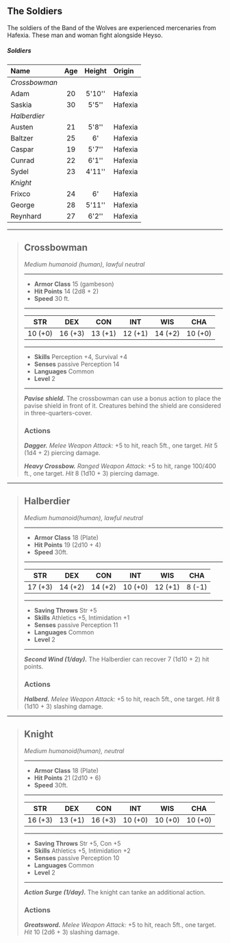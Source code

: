 ## The Soldiers
The soldiers of the Band of the Wolves are experienced mercenaries from Hafexia. These man and woman fight alongside Heyso.

<div class='classTable'>

##### Soldiers
| Name        | Age | Height  | Origin   |
|:------------|:---:|:-------:|:---------|
|*Crossbowman*|     |         |          |
| Adam        |  20 |  5'10'' | Hafexia  |
| Saskia      |  30 |  5'5''  | Hafexia  |
|*Halberdier* |     |         |          |
| Austen      |  21 |  5'8''  | Hafexia  |
| Baltzer     |  25 |  6'     | Hafexia  |
| Caspar      |  19 |  5'7''  | Hafexia  |
| Cunrad      |  22 |  6'1''  | Hafexia  |
| Sydel       |  23 |  4'11'' | Hafexia  |
|*Knight*     |     |         |          |
| Frixco      |  24 |  6'     | Hafexia  |
| George      |  28 |  5'11'' | Hafexia  |
| Reynhard    |  27 |  6'2''  | Hafexia  |
  
</div>

___
> ## Crossbowman
>*Medium humanoid (human), lawful neutral*
> ___
> - **Armor Class** 15 (gambeson)
> - **Hit Points** 14 (2d8 + 2)
> - **Speed** 30 ft.
>___
>|   STR   |   DEX   |   CON   |   INT   |   WIS   |   CHA   |
>|:-------:|:-------:|:-------:|:-------:|:-------:|:-------:|
>| 10 (+0) | 16 (+3) | 13 (+1) | 12 (+1) | 14 (+2) | 10 (+0) |
>___
> - **Skills** Perception +4, Survival +4
> - **Senses** passive Perception 14
> - **Languages** Common
> - **Level** 2
> ___
> ***Pavise shield.***
> The crossbowman can use a bonus action to place the pavise shield in front of it. Creatures behind the shield are considered in three-quarters-cover.
>
> ### Actions
> ***Dagger.*** *Melee Weapon Attack:* +5 to hit, reach 5ft., one target. *Hit* 5 (1d4 + 2) piercing damage. 
>
> ***Heavy Crossbow.*** *Ranged Weapon Attack:* +5 to hit, range 100/400 ft., one target. *Hit* 8 (1d10 + 3) piercing damage.


___
> ## Halberdier
>*Medium humanoid(human), lawful neutral*
> ___
> - **Armor Class** 18 (Plate)
> - **Hit Points** 19 (2d10 + 4)
> - **Speed** 30ft.
>___
>|   STR   |   DEX   |   CON   |   INT   |   WIS   |   CHA   |
>|:-------:|:-------:|:-------:|:-------:|:-------:|:-------:|
>| 17 (+3) | 14 (+2) | 14 (+2) | 10 (+0) | 12 (+1) |  8 (-1) |
>___
> - **Saving Throws** Str +5
> - **Skills** Athletics +5, Intimidation +1
> - **Senses** passive Perception 11
> - **Languages** Common 
> - **Level** 2
> ___
> ***Second Wind (1/day).***
> The Halberdier can recover 7 (1d10 + 2) hit points.
>
> ### Actions
> ***Halberd.*** *Melee Weapon Attack:* +5 to hit, reach 5ft., one target. *Hit* 8 (1d10 + 3) slashing damage. 
>


___
> ## Knight
>*Medium humanoid(human), neutral*
> ___
> - **Armor Class** 18 (Plate)
> - **Hit Points** 21 (2d10 + 6)
> - **Speed** 30ft.
>___
>|   STR   |   DEX   |   CON   |   INT   |   WIS   |   CHA   |
>|:-------:|:-------:|:-------:|:-------:|:-------:|:-------:|
>| 16 (+3) | 13 (+1) | 16 (+3) | 10 (+0) | 10 (+0) | 10 (+0) |
>___
> - **Saving Throws** Str +5, Con +5
> - **Skills** Athletics +5, Intimidation +2
> - **Senses** passive Perception 10
> - **Languages** Common 
> - **Level** 2
> ___
> ***Action Surge (1/day).***
> The knight can tanke an additional action.
>
> ### Actions
> ***Greatsword.*** *Melee Weapon Attack:* +5 to hit, reach 5ft., one target. *Hit* 10 (2d6 + 3) slashing damage.
>
